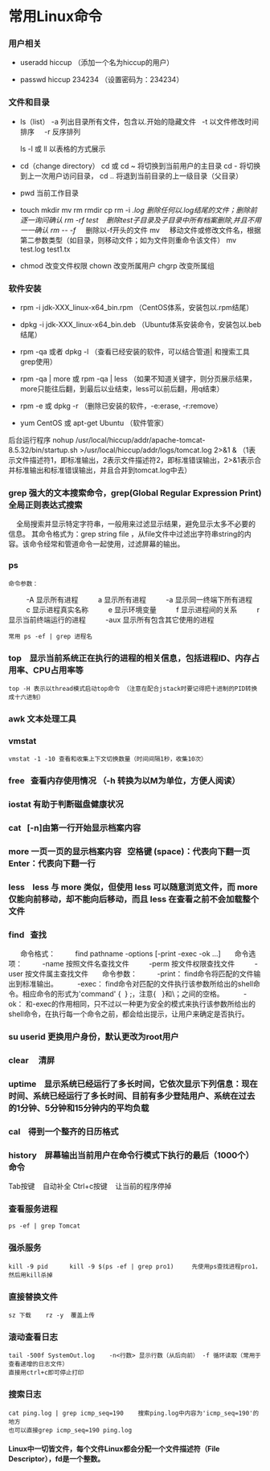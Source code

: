 
# 常用Linux命令

### 用户相关
   * useradd hiccup （添加一个名为hiccup的用户）
   
   * passwd hiccup 234234 （设置密码为：234234）

### 文件和目录
   * ls（list）
        -a 列出目录所有文件，包含以.开始的隐藏文件  
        -t 以文件修改时间排序    
        -r 反序排列
    
        ls -l 或 ll 以表格的方式展示
        
   * cd（change directory）
        cd 或 cd ~ 将切换到当前用户的主目录
        cd - 将切换到上一次用户访问目录， 
        cd .. 将退到当前目录的上一级目录（父目录）
        
   * pwd 当前工作目录
   
   * touch mkdir mv rm rmdir cp
        rm -i *.log	  删除任何以.log结尾的文件；删除前逐一询问确认 
        rm -rf test    删除test子目录及子目录中所有档案删除,并且不用一一确认
        rm -- -f*      删除以-f开头的文件
        mv    		  移动文件或修改文件名，根据第二参数类型（如目录，则移动文件；如为文件则重命令该文件） mv test.log test1.tx
   
   * chmod 改变文件权限   chown 改变所属用户    chgrp 改变所属组
   
### 软件安装
   * rpm -i jdk-XXX_linux-x64_bin.rpm （CentOS体系，安装包以.rpm结尾）
   * dpkg -i jdk-XXX_linux-x64_bin.deb （Ubuntu体系安装命令，安装包以.beb结尾）
   
   * rpm -qa 或者 dpkg -l （查看已经安装的软件，可以结合管道| 和搜索工具grep使用）
   * rpm -qa | more 或 rpm -qa | less （如果不知道关键字，则分页展示结果，more只能往后翻，到最后以业结束，less可以前后翻，用q结束）

   * rpm -e 或 dpkg -r （删除已安装的软件，-e:erase, -r:remove）
   
   * yum CentOS 或 apt-get Ubuntu （软件管家）
   
   后台运行程序
   nohup /usr/local/hiccup/addr/apache-tomcat-8.5.32/bin/startup.sh >/usr/local/hiccup/addr/logs/tomcat.log 2>&1 &
   （1表示文件描述符1，即标准输出，2表示文件描述符2，即标准错误输出，2>&1表示合并标准输出和标准错误输出，并且合并到tomcat.log中去）
   
### grep 强大的文本搜索命令，grep(Global Regular Expression Print)全局正则表达式搜索
    全局搜索并显示特定字符串，一般用来过滤显示结果，避免显示太多不必要的信息。
    其命令格式为：grep string file ，从file文件中过滤出字符串string的内容。该命令经常和管道命令一起使用，过滤屏幕的输出。
    
### ps    
	命令参数：
         -A 显示所有进程
         a 显示所有进程
         -a 显示同一终端下所有进程
         c 显示进程真实名称
         e 显示环境变量
         f 显示进程间的关系
         r 显示当前终端运行的进程
         -aux 显示所有包含其它使用的进程

	常用 ps -ef | grep 进程名

### top    显示当前系统正在执行的进程的相关信息，包括进程ID、内存占用率、CPU占用率等 
    top -H 表示以thread模式启动top命令 （注意在配合jstack时要记得把十进制的PID转换成十六进制）
    
### awk 文本处理工具
    
### vmstat
    vmstat -1 -10 查看和收集上下文切换数量（时间间隔1秒，收集10次）

### free   查看内存使用情况 （-h 转换为以M为单位，方便人阅读）

### iostat 有助于判断磁盘健康状况

### cat   [-n]由第一行开始显示档案内容 
### more 一页一页的显示档案内容   空格键 (space)：代表向下翻一页  Enter：代表向下翻一行
### less    less 与 more 类似，但使用 less 可以随意浏览文件，而 more 仅能向前移动，却不能向后移动，而且 less 在查看之前不会加载整个文件

### find   查找    
      命令格式：
         find pathname -options [-print -exec -ok ...]
      命令选项：
         -name 按照文件名查找文件
         -perm 按文件权限查找文件
         -user 按文件属主查找文件
      命令参数：
         -print： find命令将匹配的文件输出到标准输出。
         -exec： find命令对匹配的文件执行该参数所给出的shell命令。相应命令的形式为'command' {  } \;，注意{   }和\；之间的空格。
         -ok： 和-exec的作用相同，只不过以一种更为安全的模式来执行该参数所给出的shell命令，在执行每一个命令之前，都会给出提示，让用户来确定是否执行。

### su userid 更换用户身份，默认更改为root用户 
### clear     清屏

### uptime    显示系统已经运行了多长时间，它依次显示下列信息：现在时间、系统已经运行了多长时间、目前有多少登陆用户、系统在过去的1分钟、5分钟和15分钟内的平均负载
### cal    得到一个整齐的日历格式
### history    屏幕输出当前用户在命令行模式下执行的最后（1000个）命令


Tab按键    自动补全
Ctrl+c按键    让当前的程序停掉


### 查看服务进程
    ps -ef | grep Tomcat 
  
### 强杀服务
    kill -9 pid      kill -9 $(ps -ef | grep pro1)     先使用ps查找进程pro1，然后用kill杀掉
  
### 直接替换文件
    sz 下载    rz -y  覆盖上传

### 滚动查看日志
    tail -500f SystemOut.log    -n<行数> 显示行数（从后向前） -f 循环读取（常用于查看递增的日志文件）   
    直接用ctrl+c即可停止打印 

### 搜索日志
    cat ping.log | grep icmp_seq=190    搜索ping.log中内容为'icmp_seq=190'的地方 
    也可以直接grep icmp_seq=190 ping.log



#### Linux中一切皆文件，每个文件Linux都会分配一个文件描述符（File Descriptor），fd是一个整数。